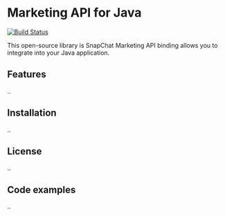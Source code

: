 # Marketing API for Java

[![Build Status](https://travis-ci.org/yassineazimani/snap-api.svg?branch=master)](https://travis-ci.org/yassineazimani/snap-api)

This open-source library is SnapChat Marketing API binding allows you to integrate into your Java application.

## Features

..

## Installation

..

## License

..

## Code examples

..

